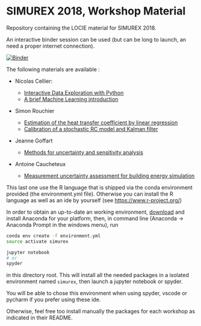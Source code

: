 # SIMUREX 2018, Workshop Material

Repository containing the LOCIE material for SIMUREX 2018.

An interactive binder session can be used (but can be long to launch, an need a proper internet connection).

[![Binder](https://mybinder.org/badge.svg)](https://mybinder.org/v2/gh/locie/simurex2018_workshop/master)

The following materials are available :

- Nicolas Cellier:
  - [Interactive Data Exploration with Python](https://github.com/locie/simurex2018_workshop/tree/master/celliern/data_explore)
  - [A brief Machine Learning introduction](https://github.com/locie/simurex2018_workshop/tree/master/celliern/machine_learning)

- Simon Rouchier
  - [Estimation of the heat transfer coefficient by linear regression](https://github.com/locie/simurex2018_workshop/blob/master/rouchiers/Workshop1_linear.ipynb)
  - [Calibration of a stochastic RC model and Kalman filter]()

- Jeanne Goffart
  - [Methods for uncertainty and sensitivity analysis](https://github.com/locie/simurex2018_workshop/blob/master/goffartj)

- Antoine Caucheteux
  - [Measurement uncertainty assessment for building energy simulation](https://github.com/locie/simurex2018_workshop/blob/master/caucheteuxa)

This last one use the R language that is shipped via the conda environment provided (the environment.yml file). Otherwise you can install the R language as well as an ide by yourself (see https://www.r-project.org/)

In order to obtain an up-to-date an working environment, [download](https://www.anaconda.com/download/) and install Anaconda for your platform, then, in command line (Anaconda -> Anaconda Prompt in the windows menu), run

```bash
conda env create -f environment.yml
source activate simurex

jupyter notebook
# or
spyder
```

in this directory root. This will install all the needed packages in a isolated environment named `simurex`, then launch a jupyter notebook or spyder.

You will be able to chose this environment when using spyder, vscode or pycharm if you prefer using these ide.

Otherwise, feel free too install manually the packages for each workshop as indicated in their README.
